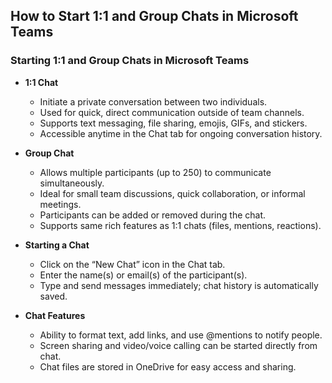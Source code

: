 ## How to Start 1:1 and Group Chats in Microsoft Teams

### Starting 1:1 and Group Chats in Microsoft Teams

* **1:1 Chat**

  * Initiate a private conversation between two individuals.
  * Used for quick, direct communication outside of team channels.
  * Supports text messaging, file sharing, emojis, GIFs, and stickers.
  * Accessible anytime in the Chat tab for ongoing conversation history.

* **Group Chat**

  * Allows multiple participants (up to 250) to communicate simultaneously.
  * Ideal for small team discussions, quick collaboration, or informal meetings.
  * Participants can be added or removed during the chat.
  * Supports same rich features as 1:1 chats (files, mentions, reactions).

* **Starting a Chat**

  * Click on the “New Chat” icon in the Chat tab.
  * Enter the name(s) or email(s) of the participant(s).
  * Type and send messages immediately; chat history is automatically saved.

* **Chat Features**

  * Ability to format text, add links, and use @mentions to notify people.
  * Screen sharing and video/voice calling can be started directly from chat.
  * Chat files are stored in OneDrive for easy access and sharing.

